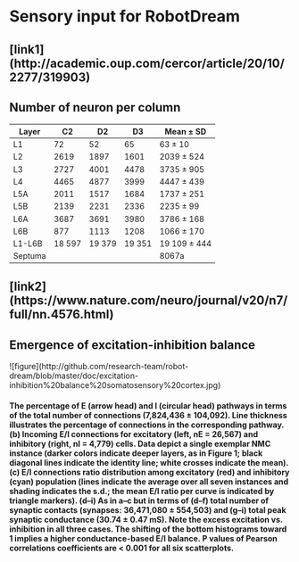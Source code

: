 <h1> Sensory input for RobotDream</h1>
<h2>[link1](http://academic.oup.com/cercor/article/20/10/2277/319903)</h2>
<h2>Number of neuron per column</h2>
	
Layer | C2 | D2| D3 | Mean ± SD
------------ | ------------- | ------------- | ------------- | -------------
L1 | 72 |52 |65| 63 ± 10
L2 | 2619 | 1897 | 1601  |  2039 ± 524
L3 | 2727 | 4001 | 4478 | 3735 ± 905 
L4 | 4465 | 4877 | 3999 | 4447 ± 439 
L5A | 2011 | 1517 | 1684 | 1737 ± 251
L5B | 2139 | 2231 | 2336 | 2235 ± 99
L6A | 3687 | 3691 | 3980 | 3786 ± 168
L6B |  877  | 1113  | 1208  | 1066 ± 170 
L1-L6B | 18 597|  19 379 | 19 351 | 19 109 ± 444 
Septuma | | | | 8067a
<h2>[link2](https://www.nature.com/neuro/journal/v20/n7/full/nn.4576.html)</h2>
<h2> 	Emergence of excitation-inhibition balance</h2>
 ![figure](http://github.com/research-team/robot-dream/blob/master/doc/excitation-inhibition%20balance%20somatosensory%20cortex.jpg)

<h4>The percentage of E (arrow head) and I (circular head) pathways in terms of the total number of connections (7,824,436 ± 104,092). Line thickness illustrates the percentage of connections in the corresponding pathway. (b) Incoming E/I connections for excitatory (left, nE = 26,567) and inhibitory (right, nI = 4,779) cells. Data depict a single exemplar NMC instance (darker colors indicate deeper layers, as in Figure 1; black diagonal lines indicate the identity line; white crosses indicate the mean). (c) E/I connections ratio distribution among excitatory (red) and inhibitory (cyan) population (lines indicate the average over all seven instances and shading indicates the s.d.; the mean E/I ratio per curve is indicated by triangle markers). (d–i) As in a–c but in terms of (d–f) total number of synaptic contacts (synapses: 36,471,080 ± 554,503) and (g–i) total peak synaptic conductance (30.74 ± 0.47 mS). Note the excess excitation vs. inhibition in all three cases. The shifting of the bottom histograms toward 1 implies a higher conductance-based E/I balance. P values of Pearson correlations coefficients are < 0.001 for all six scatterplots.</h4>

